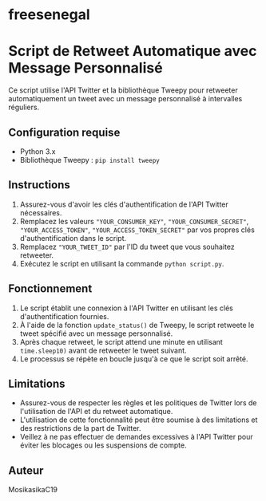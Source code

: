 # freesenegal

# Script de Retweet Automatique avec Message Personnalisé

Ce script utilise l'API Twitter et la bibliothèque Tweepy pour retweeter automatiquement un tweet avec un message personnalisé à intervalles réguliers.

## Configuration requise
- Python 3.x
- Bibliothèque Tweepy : `pip install tweepy`

## Instructions
1. Assurez-vous d'avoir les clés d'authentification de l'API Twitter nécessaires.
2. Remplacez les valeurs `"YOUR_CONSUMER_KEY"`, `"YOUR_CONSUMER_SECRET"`, `"YOUR_ACCESS_TOKEN"`, `"YOUR_ACCESS_TOKEN_SECRET"` par vos propres clés d'authentification dans le script.
3. Remplacez `"YOUR_TWEET_ID"` par l'ID du tweet que vous souhaitez retweeter.
4. Exécutez le script en utilisant la commande `python script.py`.

## Fonctionnement
1. Le script établit une connexion à l'API Twitter en utilisant les clés d'authentification fournies.
2. À l'aide de la fonction `update_status()` de Tweepy, le script retweete le tweet spécifié avec un message personnalisé.
3. Après chaque retweet, le script attend une minute en utilisant `time.sleep10)` avant de retweeter le tweet suivant.
4. Le processus se répète en boucle jusqu'à ce que le script soit arrêté.

## Limitations
- Assurez-vous de respecter les règles et les politiques de Twitter lors de l'utilisation de l'API et du retweet automatique.
- L'utilisation de cette fonctionnalité peut être soumise à des limitations et des restrictions de la part de Twitter.
- Veillez à ne pas effectuer de demandes excessives à l'API Twitter pour éviter les blocages ou les suspensions de compte.

## Auteur
MosikasikaC19
